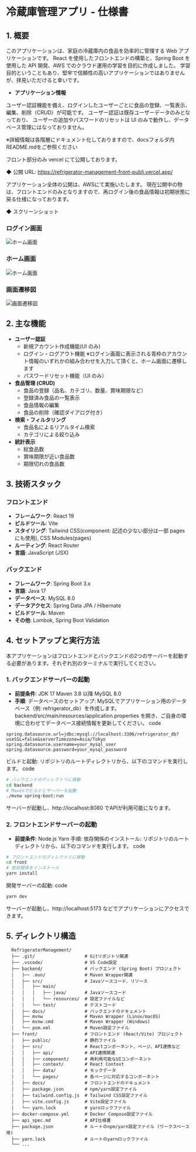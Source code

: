 # 冷蔵庫管理アプリ - 仕様書

## 1. 概要

このアプリケーションは、家庭の冷蔵庫内の食品を効率的に管理する Web アプリケーションです。
React を使用したフロントエンドの構築と、Spring Boot を使用した API 開発、AWS でのクラウド運用の学習を目的に作成しました。
学習目的ということもあり、堅牢で信頼性の高いアプリケーションではありませんが、拝見いただけると幸いです。

- **アプリケーション情報**

ユーザー認証機能を備え、ログインしたユーザーごとに食品の登録、一覧表示、編集、削除（CRUD）が可能です。
ユーザー認証は既存ユーザーデータのみとなっており、
ユーザーの追加やパスワードのリセットは UI のみで動作し、データベース管理にはなっておりません。

※詳細情報は各階層にドキュメント化しておりますので、docsフォルダ内README.mdをご参照ください

フロント部分のみ vercel にて公開しております。

◆ 公開 URL: https://refrigerator-management-front-publi.vercel.app/

アプリケーション全体の公開は、AWSにて実施いたします。
現在公開中の物は、フロントエンドのみとなりますので、再ログイン後の食品情報は初期状態に戻る仕様になっております。

◆ スクリーンショット

### ログイン画面

![ホーム画面](front/docs/images/ログイン画面.png)

### ホーム画面

![ホーム画面](front/docs/images/home_image.png)

### 画面遷移図

![画面遷移図](front/docs/images/画面遷移図.png)

## 2. 主な機能

- **ユーザー認証**
  - 新規アカウント作成機能(UI のみ)
  - ログイン・ログアウト機能
    ※ログイン画面に表示される青枠のアカウント情報のいずれかの組み合わせを入力して頂くと、ホーム画面に遷移します
  - パスワードリセット機能（UI のみ）
- **食品管理 (CRUD)**
  - 食品の登録（品名、カテゴリ、数量、賞味期限など）
  - 登録済み食品の一覧表示
  - 食品情報の編集
  - 食品の削除（確認ダイアログ付き）
- **検索・フィルタリング**
  - 食品名によるリアルタイム検索
  - カテゴリによる絞り込み
- **統計表示**
  - 総食品数
  - 賞味期限が近い食品数
  - 期限切れの食品数

## 3. 技術スタック

### フロントエンド

- **フレームワーク**: React 19
- **ビルドツール**: Vite
- **スタイリング**: Tailwind CSS(component: 記述の少ない部分は一部 pages にも使用),
  CSS Modules(pages)
- **ルーティング**: React Router
- **言語**: JavaScript (JSX)

### バックエンド

- **フレームワーク**: Spring Boot 3.x
- **言語**: Java 17
- **データベース**: MySQL 8.0
- **データアクセス**: Spring Data JPA / Hibernate
- **ビルドツール**: Maven
- **その他**: Lombok, Spring Boot Validation

## 4. セットアップと実行方法

本アプリケーションはフロントエンドとバックエンドの2つのサーバーを起動する必要があります。それぞれ別のターミナルで実行してください。

### 1. バックエンドサーバーの起動
- **前提条件**:
JDK 17
Maven 3.8 以降
MySQL 8.0
- **手順**:
データベースのセットアップ:
MySQLでアプリケーション用のデータベース（例: refrigerator_db）を作成します。
backend/src/main/resources/application.properties を開き、ご自身の環境に合わせてデータベース接続情報を更新してください。
code
```Properties
spring.datasource.url=jdbc:mysql://localhost:3306/refrigerator_db?useSSL=false&serverTimezone=Asia/Tokyo
spring.datasource.username=your_mysql_user
spring.datasource.password=your_mysql_password
```

ビルドと起動:
リポジトリのルートディレクトリから、以下のコマンドを実行します。
code
```bash
# バックエンドのディレクトリに移動
cd backend
# Mavenでビルドとサーバーを起動
./mvnw spring-boot:run
```
サーバーが起動し、http://localhost:8080 でAPIが利用可能になります。

### 2. フロントエンドサーバーの起動
- **前提条件**:
Node.js
Yarn
手順:
依存関係のインストール:
リポジトリのルートディレクトリから、以下のコマンドを実行します。
code
```Bash
# フロントエンドのディレクトリに移動
cd front
# 依存関係をインストール
yarn install
```

開発サーバーの起動:
code
```bash
yarn dev
```
サーバーが起動し、http://localhost:5173 などでアプリケーションにアクセスできます。

## 5. ディレクトリ構造
```
  RefrigeratorManagement/
  ├── .git/                   # Gitリポジトリ関連
  ├── .vscode/                # VS Code設定
  ├── backend/                # バックエンド (Spring Boot) プロジェクト
  │   ├── .mvn/               # Maven Wrapper関連
  │   ├── src/                # Javaソースコード、リソース
  │   │   ├── main/
  │   │   │   ├── java/       # Javaソースコード
  │   │   │   └── resources/  # 設定ファイルなど
  │   │   └── test/           # テストコード
  │   ├── docs/               # バックエンドのドキュメント
  │   ├── mvnw                # Maven Wrapper (Linux/macOS)
  │   ├── mvnw.cmd            # Maven Wrapper (Windows)
  │   └── pom.xml             # Maven設定ファイル
  ├── front/                  # フロントエンド (React/Vite) プロジェクト
  │   ├── public/             # 静的ファイル
  │   ├── src/                # Reactコンポーネント、ページ、API連携など
  │   │   ├── api/            # API連携関連
  │   │   ├── component/      # 再利用可能なUIコンポーネント
  │   │   ├── context/        # React Context
  │   │   ├── data/           # モックデータ
  │   │   └── pages/          # 各ページに対応するコンポーネント
  │   ├── docs/               # フロントエンドのドキュメント
  │   ├── package.json        # npm/yarn設定ファイル
  │   ├── tailwind.config.js  # Tailwind CSS設定ファイル
  │   ├── vite.config.js      # Vite設定ファイル
  │   └── yarn.lock           # yarnロックファイル
  ├── docker-compose.yml      # Docker Compose設定ファイル
  ├── api_spec.md             # API仕様書
  ├── package.json            # ルートのnpm/yarn設定ファイル (ワークスペース用)
  ├── yarn.lock               # ルートのyarnロックファイル
  └── ...
  ```
